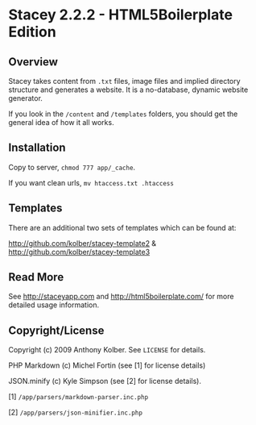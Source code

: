 # Stacey 2.2.2 - HTML5Boilerplate Edition

## Overview
Stacey takes content from `.txt` files, image files and implied directory structure and generates a website.
It is a no-database, dynamic website generator.

If you look in the `/content` and `/templates` folders, you should get the general idea of how it all works.

## Installation

Copy to server, `chmod 777 app/_cache`.

If you want clean urls, `mv htaccess.txt .htaccess`

## Templates

There are an additional two sets of templates which can be found at:

<http://github.com/kolber/stacey-template2> &
<http://github.com/kolber/stacey-template3>

## Read More

See <http://staceyapp.com> and <http://html5boilerplate.com/> for more detailed usage information.

## Copyright/License

Copyright (c) 2009 Anthony Kolber. See `LICENSE` for details.

PHP Markdown (c) Michel Fortin (see [1] for license details)

JSON.minify  (c) Kyle Simpson (see [2] for license details).


[1] `/app/parsers/markdown-parser.inc.php`

[2] `/app/parsers/json-minifier.inc.php`